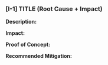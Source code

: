 ### [I-1] TITLE (Root Cause + Impact)

**Description:**

**Impact:**

**Proof of Concept:**

**Recommended Mitigation:**